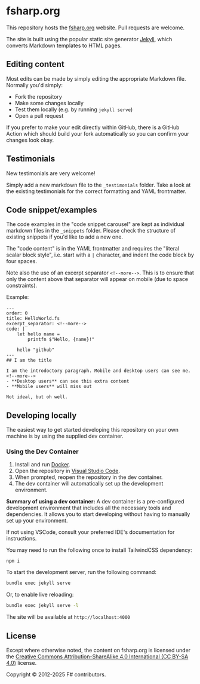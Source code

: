 # fsharp.org

This repository hosts the [fsharp.org](https://fsharp.org/) website. Pull requests are welcome.

The site is built using the popular static site generator [Jekyll](http://jekyllrb.com/docs/usage/),
which converts Markdown templates to HTML pages.

## Editing content

Most edits can be made by simply editing the appropriate Markdown file. Normally you'd simply:

- Fork the repository
- Make some changes locally
- Test them locally (e.g. by running `jekyll serve`)
- Open a pull request

If you prefer to make your edit directly within GitHub, there is a GitHub
Action which should build your fork automatically so you can confirm your
changes look okay.

## Testimonials

New testimonials are very welcome!

Simply add a new markdown file to the `_testimonials` folder. Take a look at the existing testimonials for the correct formatting and YAML frontmatter.

## Code snippet/examples

The code examples in the "code snippet carousel" are kept as individual markdown files in the `_snippets` folder. Please check the structure of existing snippets if you'd like to add a new one.

The "code content" is in the YAML frontmatter and requires the "literal scalar block style", i.e. start with a `|` character, and indent the code block by four spaces.

Note also the use of an excerpt separator `<!--more-->`. This is to ensure that only the content above that separator will appear on mobile (due to space constraints).

Example:

    ---
    order: 0
    title: HelloWorld.fs
    excerpt_separator: <!--more-->
    code: |
        let hello name =
            printfn $"Hello, {name}!"

        hello "github"
    ---
    ## I am the title

    I am the introdoctory paragraph. Mobile and desktop users can see me.
    <!--more-->
    - **Desktop users** can see this extra content
    - **Mobile users** will miss out

    Not ideal, but oh well.

## Developing locally

The easiest way to get started developing this repository on your own machine is by using the supplied dev container.

### Using the Dev Container

1. Install and run [Docker](https://www.docker.com/).
2. Open the repository in [Visual Studio Code](https://code.visualstudio.com/).
3. When prompted, reopen the repository in the dev container.
4. The dev container will automatically set up the development environment.

**Summary of using a dev container:**
A dev container is a pre-configured development environment that includes all the necessary tools and dependencies. It allows you to start developing without having to manually set up your environment.

If not using VSCode, consult your preferred IDE's documentation for instructions.

You may need to run the following once to install TailwindCSS dependency:

```
npm i
```

To start the development server, run the following command:

```sh
bundle exec jekyll serve
```

Or, to enable live reloading:

```sh
bundle exec jekyll serve -l
```

The site will be available at `http://localhost:4000`

## License

Except where otherwise noted, the content on fsharp.org is licensed under the [Creative Commons Attribution-ShareAlike 4.0 International (CC BY-SA 4.0)](https://creativecommons.org/licenses/by/4.0/) license.

Copyright © 2012-2025 F# contributors.
